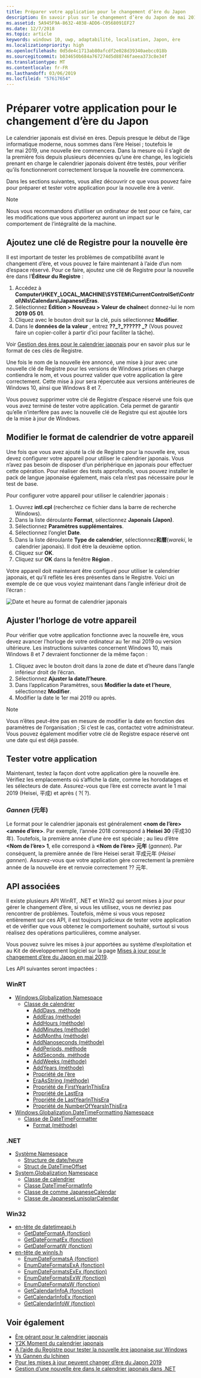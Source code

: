 ```yaml
---
title: Préparer votre application pour le changement d’ère du Japon
description: En savoir plus sur le changement d’ère du Japon de mai 2019 et comment préparer votre application.
ms.assetid: 5A945F9A-8632-4038-ADD6-C0568091EF27
ms.date: 12/7/2018
ms.topic: article
keywords: windows 10, uwp, adaptabilité, localisation, Japon, ère
ms.localizationpriority: high
ms.openlocfilehash: 0d5de4c1713ab80afcdf2e028d39340aebcc018b
ms.sourcegitcommit: b034650b684a767274d5d88746faeea373c8e34f
ms.translationtype: MT
ms.contentlocale: fr-FR
ms.lasthandoff: 03/06/2019
ms.locfileid: "57617654"
---
```

# <a name="prepare-your-application-for-the-japanese-era-change"></a>Préparer votre application pour le changement d’ère du Japon

Le calendrier japonais est divisé en ères. Depuis presque le début de l’âge informatique moderne, nous sommes dans l’ère Heisei ; toutefois le 1er mai 2019, une nouvelle ère commencera. Dans la mesure où il s’agit de la première fois depuis plusieurs décennies qu’une ère change, les logiciels prenant en charge le calendrier japonais doivent être testés, pour vérifier qu’ils fonctionneront correctement lorsque la nouvelle ère commencera.

Dans les sections suivantes, vous allez découvrir ce que vous pouvez faire pour préparer et tester votre application pour la nouvelle ère à venir.

> [!NOTE]
> Nous vous recommandons d’utiliser un ordinateur de test pour ce faire, car les modifications que vous apporterez auront un impact sur le comportement de l’intégralité de la machine.

## <a name="add-a-registry-key-for-the-new-era"></a>Ajoutez une clé de Registre pour la nouvelle ère

Il est important de tester les problèmes de compatibilité avant le changement d’ère, et vous pouvez le faire maintenant à l’aide d’un nom d’espace réservé. Pour ce faire, ajoutez une clé de Registre pour la nouvelle ère dans l’**Éditeur du Registre** :

1. Accédez à **Computer\HKEY_LOCAL_MACHINE\SYSTEM\CurrentControlSet\Control\Nls\Calendars\Japanese\Eras**.
2. Sélectionnez **Édition > Nouveau > Valeur de chaîne**et donnez-lui le nom **2019 05 01**.
3. Cliquez avec le bouton droit sur la clé, puis sélectionnez **Modifier**.
4. Dans le **données de la valeur** , entrez **??\_?\_?????? \_?** (Vous pouvez faire un copier-coller à partir d’ici pour faciliter la tâche).

Voir [Gestion des ères pour le calendrier japonais](https://docs.microsoft.com/windows/desktop/Intl/era-handling-for-the-japanese-calendar) pour en savoir plus sur le format de ces clés de Registre.

Une fois le nom de la nouvelle ère annoncé, une mise à jour avec une nouvelle clé de Registre pour les versions de Windows prises en charge contiendra le nom, et vous pourrez valider que votre application la gère correctement. Cette mise à jour sera répercutée aux versions antérieures de Windows 10, ainsi que Windows 8 et 7.

Vous pouvez supprimer votre clé de Registre d’espace réservé une fois que vous avez terminé de tester votre application. Cela permet de garantir qu’elle n’interfère pas avec la nouvelle clé de Registre qui est ajoutée lors de la mise à jour de Windows.

## <a name="change-your-devices-calendar-format"></a>Modifier le format de calendrier de votre appareil

Une fois que vous avez ajouté la clé de Registre pour la nouvelle ère, vous devez configurer votre appareil pour utiliser le calendrier japonais. Vous n’avez pas besoin de disposer d’un périphérique en japonais pour effectuer cette opération. Pour réaliser des tests approfondis, vous pouvez installer le pack de langue japonaise également, mais cela n’est pas nécessaire pour le test de base.

Pour configurer votre appareil pour utiliser le calendrier japonais :

1. Ouvrez **intl.cpl** (recherchez ce fichier dans la barre de recherche Windows).
2. Dans la liste déroulante **Format**, sélectionnez **Japonais (Japon)**.
3. Sélectionnez **Paramètres supplémentaires**.
4. Sélectionnez l’onglet **Date**.
5. Dans la liste déroulante **Type de calendrier**, sélectionnez**和暦**(*wareki*, le calendrier japonais). Il doit être la deuxième option.
6. Cliquez sur **OK**.
7. Cliquez sur **OK** dans la fenêtre **Région** .

Votre appareil doit maintenant être configuré pour utiliser le calendrier japonais, et qu’il reflète les ères présentes dans le Registre. Voici un exemple de ce que vous voyiez maintenant dans l’angle inférieur droit de l’écran :

![Date et heure au format de calendrier japonais](images/japanese-calendar-format.png)

## <a name="adjust-your-devices-clock"></a>Ajuster l’horloge de votre appareil

Pour vérifier que votre application fonctionne avec la nouvelle ère, vous devez avancer l’horloge de votre ordinateur au 1er mai 2019 ou version ultérieure. Les instructions suivantes concernent Windows 10, mais Windows 8 et 7 devraient fonctionner de la même façon :

1. Cliquez avec le bouton droit dans la zone de date et d’heure dans l’angle inférieur droit de l’écran.
2. Sélectionnez **Ajuster la date/l’heure**.
3. Dans l’application Paramètres, sous **Modifier la date et l’heure**, sélectionnez **Modifier**.
4. Modifier la date le 1er mai 2019 ou après.

> [!NOTE]
> Vous n’êtes peut-être pas en mesure de modifier la date en fonction des paramètres de l’organisation ; Si c’est le cas, contactez votre administrateur. Vous pouvez également modifier votre clé de Registre espace réservé ont une date qui est déjà passée.

## <a name="test-your-application"></a>Tester votre application

Maintenant, testez la façon dont votre application gère la nouvelle ère. Vérifiez les emplacements où s’affiche la date, comme les horodatages et les sélecteurs de date. Assurez-vous que l’ère est correcte avant le 1 mai 2019 (Heisei, 平成) et après ( ?( ?).

### <a name="gannen-"></a>*Gannen* (元年)

Le format pour le calendrier japonais est généralement  **&lt;nom de l’ère&gt; &lt;année d’ère&gt;**. Par exemple, l’année 2018 correspond à **Heisei 30** (平成30年).  Toutefois, la première année d’une ère est spéciale ; au lieu d’être **&lt;Nom de l’ère&gt; 1**, elle correspond à **&lt;Nom de l’ère&gt; 元年** (*gannen*). Par conséquent, la première année de l’ère Heisei serait 平成元年 (*Heisei gannen*). Assurez-vous que votre application gère correctement la première année de la nouvelle ère et renvoie correctement ?? 元年.

## <a name="related-apis"></a>API associées

Il existe plusieurs API WinRT, .NET et Win32 qui seront mises à jour pour gérer le changement d’ère, si vous les utilisez, vous ne devriez pas rencontrer de problèmes. Toutefois, même si vous vous reposez entièrement sur ces API, il est toujours judicieux de tester votre application et de vérifier que vous obtenez le comportement souhaité, surtout si vous réalisez des opérations particulières, comme analyser.

Vous pouvez suivre les mises à jour apportées au système d’exploitation et au Kit de développement logiciel sur la page [Mises à jour pour le changement d’ère du Japon en mai 2019](https://support.microsoft.com/help/4470918/updates-for-may-2019-japan-era-change).

Les API suivantes seront impactées :

### <a name="winrt"></a>WinRT

* [Windows.Globalization Namespace](https://docs.microsoft.com/uwp/api/windows.globalization)
    * [Classe de calendrier](https://docs.microsoft.com/uwp/api/windows.globalization.calendar)
        * [AddDays, méthode](https://docs.microsoft.com/uwp/api/windows.globalization.calendar.adddays)
        * [AddEras (méthode)](https://docs.microsoft.com/uwp/api/windows.globalization.calendar.adderas)
        * [AddHours (méthode)](https://docs.microsoft.com/uwp/api/windows.globalization.calendar.addhours)
        * [AddMinutes (méthode)](https://docs.microsoft.com/uwp/api/windows.globalization.calendar.addminutes)
        * [AddMonths (méthode)](https://docs.microsoft.com/uwp/api/windows.globalization.calendar.addmonths)
        * [AddNanoseconds (méthode)](https://docs.microsoft.com/uwp/api/windows.globalization.calendar.addnanoseconds)
        * [AddPeriods, méthode](https://docs.microsoft.com/uwp/api/windows.globalization.calendar.addperiods)
        * [AddSeconds, méthode](https://docs.microsoft.com/uwp/api/windows.globalization.calendar.addseconds)
        * [AddWeeks (méthode)](https://docs.microsoft.com/uwp/api/windows.globalization.calendar.addweeks)
        * [AddYears (méthode)](https://docs.microsoft.com/uwp/api/windows.globalization.calendar.addyears)
        * [Propriété de l’ère](https://docs.microsoft.com/uwp/api/windows.globalization.calendar.era)
        * [EraAsString (méthode)](https://docs.microsoft.com/uwp/api/windows.globalization.calendar.eraasstring)
        * [Propriété de FirstYearInThisEra](https://docs.microsoft.com/uwp/api/windows.globalization.calendar.firstyearinthisera)
        * [Propriété de LastEra](https://docs.microsoft.com/uwp/api/windows.globalization.calendar.lastera)
        * [Propriété de LastYearInThisEra](https://docs.microsoft.com/uwp/api/windows.globalization.calendar.lastyearinthisera)
        * [Propriété de NumberOfYearsInThisEra](https://docs.microsoft.com/uwp/api/windows.globalization.calendar.numberofyearsinthisera)     
* [Windows.Globalization.DateTimeFormatting Namespace](https://docs.microsoft.com/uwp/api/windows.globalization.datetimeformatting)
    * [Classe de DateTimeFormatter](https://docs.microsoft.com/uwp/api/windows.globalization.datetimeformatting.datetimeformatter)
        * [Format (méthode)](https://docs.microsoft.com/uwp/api/windows.globalization.datetimeformatting.datetimeformatter.format)

### <a name="net"></a>.NET

* [Système Namespace](https://docs.microsoft.com/dotnet/api/system)
    * [Structure de date/heure](https://docs.microsoft.com/dotnet/api/system.datetime)
    * [Struct de DateTimeOffset](https://docs.microsoft.com/dotnet/api/system.datetimeoffset)
* [System.Globalization Namespace](https://docs.microsoft.com/dotnet/api/system.globalization)
    * [Classe de calendrier](https://docs.microsoft.com/dotnet/api/system.globalization.calendar)
    * [Classe DateTimeFormatInfo](https://docs.microsoft.com/dotnet/api/system.globalization.datetimeformatinfo)
    * [Classe de comme JapaneseCalendar](https://docs.microsoft.com/dotnet/api/system.globalization.japanesecalendar)
    * [Classe de JapaneseLunisolarCalendar](https://docs.microsoft.com/dotnet/api/system.globalization.japaneselunisolarcalendar)

### <a name="win32"></a>Win32

* [en-tête de datetimeapi.h](https://docs.microsoft.com/windows/desktop/api/datetimeapi/)
    * [GetDateFormatA (fonction)](https://docs.microsoft.com/windows/desktop/api/datetimeapi/nf-datetimeapi-getdateformata)
    * [GetDateFormatEx (fonction)](https://docs.microsoft.com/windows/desktop/api/datetimeapi/nf-datetimeapi-getdateformatex)
    * [GetDateFormatW (fonction)](https://docs.microsoft.com/windows/desktop/api/datetimeapi/nf-datetimeapi-getdateformatw)
* [en-tête de winnls.h](https://docs.microsoft.com/windows/desktop/api/winnls/)
    * [EnumDateFormatsA (fonction)](https://docs.microsoft.com/windows/desktop/api/winnls/nf-winnls-enumdateformatsa)
    * [EnumDateFormatsExA (fonction)](https://docs.microsoft.com/windows/desktop/api/winnls/nf-winnls-enumdateformatsexa)
    * [EnumDateFormatsExEx (fonction)](https://docs.microsoft.com/windows/desktop/api/winnls/nf-winnls-enumdateformatsexex)
    * [EnumDateFormatsExW (fonction)](https://docs.microsoft.com/windows/desktop/api/winnls/nf-winnls-enumdateformatsexw)
    * [EnumDateFormatsW (fonction)](https://docs.microsoft.com/windows/desktop/api/winnls/nf-winnls-enumdateformatsw)
    * [GetCalendarInfoA (fonction)](https://docs.microsoft.com/windows/desktop/api/winnls/nf-winnls-getcalendarinfoa)
    * [GetCalendarInfoEx (fonction)](https://docs.microsoft.com/windows/desktop/api/winnls/nf-winnls-getcalendarinfoex)
    * [GetCalendarInfoW (fonction)](https://docs.microsoft.com/windows/desktop/api/winnls/nf-winnls-getcalendarinfow)

## <a name="see-also"></a>Voir également

* [Ère gérant pour le calendrier japonais](https://docs.microsoft.com/windows/desktop/Intl/era-handling-for-the-japanese-calendar)
* [Y2K Moment du calendrier japonais](https://blogs.msdn.microsoft.com/shawnste/2018/04/12/the-japanese-calendars-y2k-moment/)
* [À l’aide du Registre pour tester la nouvelle ère japonaise sur Windows](https://blogs.msdn.microsoft.com/shawnste/2018/08/07/using-the-registry-to-test-the-new-japanese-era-on-windows/)
* [Vs Gannen du Ichinen](https://blogs.msdn.microsoft.com/shawnste/2018/11/12/gannen-vs-ichinen/)
* [Pour les mises à jour peuvent changer d’ère du Japon 2019](https://support.microsoft.com/help/4470918/updates-for-may-2019-japan-era-change)
* [Gestion d’une nouvelle ère dans le calendrier japonais dans .NET](https://blogs.msdn.microsoft.com/dotnet/2018/11/14/handling-a-new-era-in-the-japanese-calendar-in-net/)